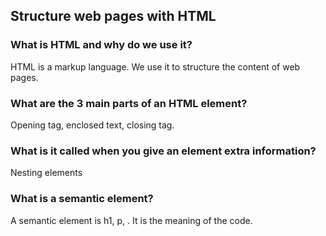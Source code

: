  ## Structure web pages with HTML

### What is HTML and why do we use it?
HTML is a markup language. We use it to structure the content of web pages. 


### What are the 3 main parts of an HTML element?

Opening tag, enclosed text, closing tag.

### What is it called when you give an element extra information?

Nesting elements

### What is a semantic element?
A semantic element is h1, p, . It is the meaning of the code. 

